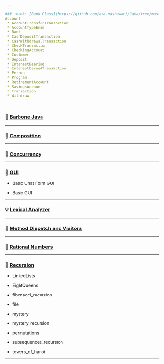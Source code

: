 ```yaml
---

### :bank: [Bank Class](https://github.com/aya-nashawati/Java/tree/master/Bank%20Class)
Account
 * AccountTransferTransaction
 * AccountTypeEnum
 * Bank
 * CashDepositTransaction
 * CashWithdrawalTransaction
 * CheckTransaction
 * CheckingAccount
 * Customer
 * Deposit
 * InterestBearing
 * InterestEarnedTransaction
 * Person
 * Program
 * RetirementAccount
 * SavingsAccount
 * Transaction
 * Withdraw

---
```


### :straight_ruler: [Barbone Java](https://github.com/aya-nashawati/Java/tree/master/Barebone%20Java)

---

### :roller_coaster: [Composition](https://github.com/aya-nashawati/Java/tree/master/Composition%20over%20Inheritance)

---

### :checkered_flag: [Concurrency](https://github.com/aya-nashawati/Java/tree/master/Concurrency)

---

### :white_square_button: [GUI](https://github.com/aya-nashawati/Java/tree/master/GUI)

 * Basic Chat Form GUI

 * Basic GUI

---

### :bulb: [Lexical Analyzer](https://github.com/aya-nashawati/Java/tree/master/Lexical%20Analyzer)

---

### :running: [Method Dispatch and Visitors](https://github.com/aya-nashawati/Java/tree/master/Method%20Dispatch%20and%20Visitors)

---

### :1234: [Rational Numbers](https://github.com/aya-nashawati/Java/tree/master/Rational%20Numbers)

---

### :repeat: [Recursion](https://github.com/aya-nashawati/Java/tree/master/Recursion)

 * LinkedLists

 * EightQueens

 * fibonacci_recursion

 * file

 * mystery

 * mystery_recursion

 * permutations

 * subsequences_recursion

 * towers_of_hanoi
    
---
